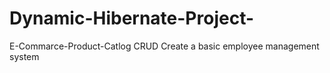 # Dynamic-Hibernate-Project-
E-Commarce-Product-Catlog CRUD Create a basic employee management system
